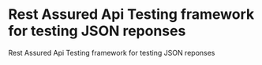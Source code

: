 # Rest Assured Api Testing framework for testing JSON reponses

 Rest Assured Api Testing framework for testing JSON reponses
